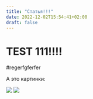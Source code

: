 ```yaml
---
title: "Статья!!!"
date: 2022-12-02T15:54:41+02:00
draft: false
---
```


# TEST 111!!!!


#regerfgferfer

А это картинки:


![](/images/aaa.jpg)
![](bbb.jpg)

